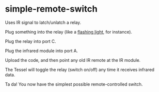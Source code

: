 simple-remote-switch
====================

Uses IR signal to latch/unlatch a relay.

Plug something into the relay (like a [flashing light](https://projects.tessel.io/projects/website-down-alarm), for instance).

Plug the relay into port C.

Plug the infrared module into port A.

Upload the code, and then point any old IR remote at the IR module.

The Tessel will toggle the relay (switch on/off) any time it receives infrared data.

Ta da! You now have the simplest possible remote-controlled switch.
